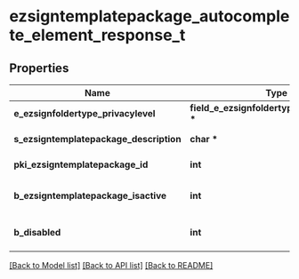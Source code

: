# ezsigntemplatepackage_autocomplete_element_response_t

## Properties
Name | Type | Description | Notes
------------ | ------------- | ------------- | -------------
**e_ezsignfoldertype_privacylevel** | **field_e_ezsignfoldertype_privacylevel_t \*** |  | 
**s_ezsigntemplatepackage_description** | **char \*** | The description of the Ezsigntemplatepackage | 
**pki_ezsigntemplatepackage_id** | **int** | The unique ID of the Ezsigntemplatepackage | 
**b_ezsigntemplatepackage_isactive** | **int** | Whether the Ezsigntemplatepackage is active or not | 
**b_disabled** | **int** | Indicates if the element is disabled in the context | 

[[Back to Model list]](../README.md#documentation-for-models) [[Back to API list]](../README.md#documentation-for-api-endpoints) [[Back to README]](../README.md)


